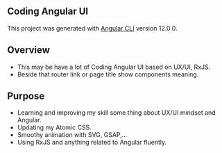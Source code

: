 ## Coding Angular UI

This project was generated with [Angular CLI](https://github.com/angular/angular-cli) version 12.0.0.

## Overview

- This may be have a lot of Coding Angular UI based on UX/UI, RxJS.
- Beside that router link or page title show components meaning.

## Purpose

- Learning and improving my skill some thing about UX/UI mindset and Angular.
- Updating my Atomic CSS.
- Smoothy animation with SVG, GSAP,...
- Using RxJS and anything related to Angular fluently.
